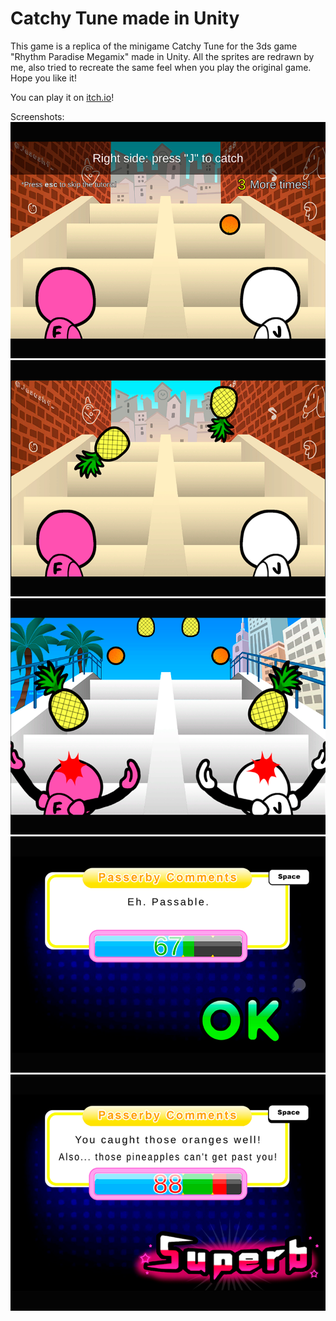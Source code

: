 # Catchy Tune made in Unity

This game is a replica of the minigame Catchy Tune for the 3ds game "Rhythm Paradise Megamix" made in Unity. All the sprites are redrawn by me, also tried to recreate the same feel when you play the original game. Hope you like it!

You can play it on [itch.io](https://jesushf.itch.io/catchy-tune)!

Screenshots:
![screenshot1](https://raw.githubusercontent.com/JesusHF/catchy-tune-replica/main/Screenshots/1.png)
![screenshot2](https://raw.githubusercontent.com/JesusHF/catchy-tune-replica/main/Screenshots/2.png)
![screenshot3](https://raw.githubusercontent.com/JesusHF/catchy-tune-replica/main/Screenshots/3.png)
![screenshot4](https://raw.githubusercontent.com/JesusHF/catchy-tune-replica/main/Screenshots/4.png)
![screenshot5](https://raw.githubusercontent.com/JesusHF/catchy-tune-replica/main/Screenshots/5.png)

